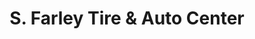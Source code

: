 ---
title: "S. Farley Tire & Auto Center"
url: /shreveport/s-farley-tire-and-auto-center/
shop: tyres
---